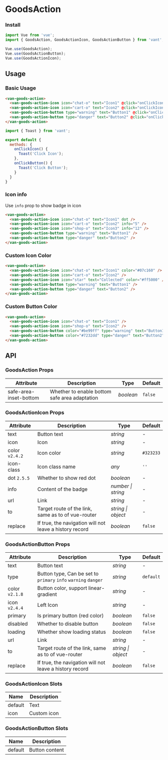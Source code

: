 # GoodsAction

### Install

```js
import Vue from 'vue';
import { GoodsAction, GoodsActionIcon, GoodsActionButton } from 'vant';

Vue.use(GoodsAction);
Vue.use(GoodsActionButton);
Vue.use(GoodsActionIcon);
```

## Usage

### Basic Usage

```html
<van-goods-action>
  <van-goods-action-icon icon="chat-o" text="Icon1" @click="onClickIcon" />
  <van-goods-action-icon icon="cart-o" text="Icon2" @click="onClickIcon" />
  <van-goods-action-button type="warning" text="Button1" @click="onClickButton" />
  <van-goods-action-button type="danger" text="Button2" @click="onClickButton" />
</van-goods-action>
```

```js
import { Toast } from 'vant';

export default {
  methods: {
    onClickIcon() {
      Toast('Click Icon');
    },
    onClickButton() {
      Toast('Click Button');
    }
  }
}
```

### Icon info

Use `info` prop to show badge in icon

```html
<van-goods-action>
  <van-goods-action-icon icon="chat-o" text="Icon1" dot />
  <van-goods-action-icon icon="cart-o" text="Icon2" info="5" />
  <van-goods-action-icon icon="shop-o" text="Icon3" info="12" />
  <van-goods-action-button type="warning" text="Button1" />
  <van-goods-action-button type="danger" text="Button2" />
</van-goods-action>
```

### Custom Icon Color

```html
<van-goods-action>
  <van-goods-action-icon icon="chat-o" text="Icon1" color="#07c160" />
  <van-goods-action-icon icon="cart-o" text="Icon2" />
  <van-goods-action-icon icon="star" text="Collected" color="#ff5000" />
  <van-goods-action-button type="warning" text="Button1" />
  <van-goods-action-button type="danger" text="Button2" />
</van-goods-action>
```

### Custom Button Color

```html
<van-goods-action>
  <van-goods-action-icon icon="chat-o" text="Icon1" />
  <van-goods-action-icon icon="shop-o" text="Icon2" />
  <van-goods-action-button color="#be99ff" type="warning" text="Button1" />
  <van-goods-action-button color="#7232dd" type="danger" text="Button2" />
</van-goods-action>
```

## API

### GoodsAction Props

| Attribute | Description | Type | Default |
|------|------|------|------|
| safe-area-inset-bottom | Whether to enable bottom safe area adaptation | *boolean* | `false` |

### GoodsActionIcon Props

| Attribute | Description | Type | Default |
|------|------|------|------|
| text | Button text | *string* | - |
| icon | Icon | *string* | - |
| color `v2.4.2` | Icon color | *string* | `#323233` |
| icon-class | Icon class name | *any* | `''` |
| dot `2.5.5` | Whether to show red dot | *boolean* | - |
| info | Content of the badge | *number \| string* | - |
| url | Link | *string* | - |
| to | Target route of the link, same as to of vue-router | *string \| object* | - |
| replace | If true, the navigation will not leave a history record | *boolean* | `false` |

### GoodsActionButton Props

| Attribute | Description | Type | Default |
|------|------|------|------|
| text | Button text | *string* | - |
| type | Button type, Can be set to `primary` `info` `warning` `danger` | *string* | `default` |
| color `v2.1.8` | Button color, support linear-gradient | *string* | - |
| icon `v2.4.4` | Left Icon | *string* | - |
| primary | Is primary button (red color) | *boolean* | `false` |
| disabled | Whether to disable button | *boolean* | `false` |
| loading | Whether show loading status | *boolean* | `false` |
| url | Link | *string* | - |
| to | Target route of the link, same as to of vue-router | *string \| object* | - |
| replace | If true, the navigation will not leave a history record | *boolean* | `false` |

### GoodsActionIcon Slots

| Name | Description |
|------|------|
| default | Text |
| icon | Custom icon |

### GoodsActionButton Slots

| Name | Description |
|------|------|
| default | Button content |

